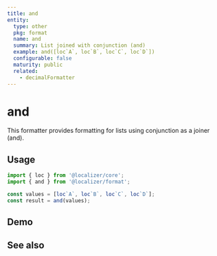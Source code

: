 ```yaml
---
title: and
entity:
  type: other
  pkg: format
  name: and
  summary: List joined with conjunction (and)
  example: and([loc`A`, loc`B`, loc`C`, loc`D`])
  configurable: false
  maturity: public
  related:
    - decimalFormatter
---
```


# and <Package name="format"/>

This formatter provides formatting for lists using conjunction as a joiner (and).

## Usage

```typescript twoslash
import { loc } from '@localizer/core';
import { and } from '@localizer/format';

const values = [loc`A`, loc`B`, loc`C`, loc`D`];
const result = and(values);
```

## Demo

<script setup>
  import { ref } from 'vue';
  import { NForm, NFormItem } from 'naive-ui/es/form';
  import { NInputNumber } from 'naive-ui/es/input-number';
  import { loc } from '@localizer/core';

  const value = [loc`A`, loc`B`, loc`C`, loc`D`];
</script>

<EntityDemo :args="[value]">
</EntityDemo>

## See also

<Entities />
